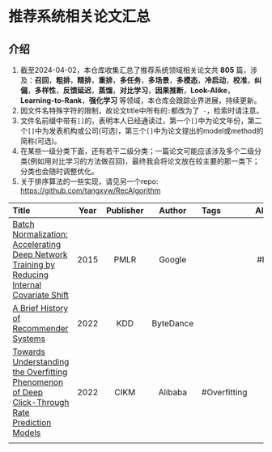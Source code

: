 # 推荐系统相关论文汇总

## 介绍
1. 截至2024-04-02，本仓库收集汇总了推荐系统领域相关论文共 **805** 篇，涉及：**召回**，**粗排**，**精排**，**重排**，**多任务**，**多场景**，**多模态**，**冷启动**，**校准**，**纠偏**，**多样性**，**反馈延迟**，**蒸馏**，**对比学习**，**因果推断**，**Look-Alike**，**Learning-to-Rank**，**强化学习** 等领域，本仓库会跟踪业界进展，持续更新。
2. 因文件名特殊字符的限制，故论文title中所有的`:`都改为了` -`，检索时请注意。
3. 文件名前缀中带有`[]`的，表明本人已经通读过，第一个`[]`中为论文年份，第二个`[]`中为发表机构或公司(可选)，第三个`[]`中为论文提出的model或method的简称(可选)。
4. 在某些一级分类下面，还有若干二级分类；一篇论文可能应该涉及多个二级分类(例如用对比学习的方法做召回)，最终我会将论文放在较主要的那一类下；分类也会随时调整优化。    
5. 关于排序算法的一些实现，请见另一个repo: https://github.com/tangxyw/RecAlgorithm    


| Title                                                                                                                                                                                                                                | Year | Publisher |  Author   | Tags         | Alias |  Score   | IsRead |                                                                  Notes                                                                  | Remarks            |
| :----------------------------------------------------------------------------------------------------------------------------------------------------------------------------------------------------------------------------------- | :--: | :-------: | :-------: | :----------- | :---: | :------: | :----: | :-------------------------------------------------------------------------------------------------------------------------------------: | ------------------ |
| [Batch Normalization: Accelerating Deep Network Training by Reducing Internal Covariate Shift]([2015][BN]%20Batch%20Normalization%20-%20Accelerating%20Deep%20Network%20Training%20by%20Reducing%20Internal%20Covariate%20Shift.pdf) | 2015 |   PMLR    |  Google   |              |  #BN  | ⭐️⭐⭐️⭐⭐️ |   N    |                                                                                                                                         |                    |
| [A Brief History of Recommender Systems]([2022]%20A%20Brief%20History%20of%20Recommender%20Systems.pdf)                                                                                                                              | 2022 |    KDD    | ByteDance |              |       |   ⭐️⭐⭐   |   Y    |                                 [论文解读](Study%20Notes/A%20Brief%20History%20of%20Recommender%20Systems)                                  | 推荐系统技术的总结          |
| [Towards Understanding the Overfitting Phenomenon of Deep Click-Through Rate Prediction Models]([2022]%20Towards%20Understanding%20the%20Overfitting%20Phenomenon%20of%20Deep%20Click-Through%20Rate%20Prediction%20Models.pdf)      | 2022 |   CIKM    |  Alibaba  | #Overfitting |       |   ⭐⭐⭐⭐   |   Y    | [论文解读](Study%20Notes/Towards%20Understanding%20the%20Overfitting%20Phenomenon%20of%20Deep%20Click-Through%20Rate%20Prediction%20Models) | 引发对Abacus两阶段训练的思考？ |
|                                                                                                                                                                                                                                      |      |           |           |              |       |          |        |                                                                                                                                         |                    |

